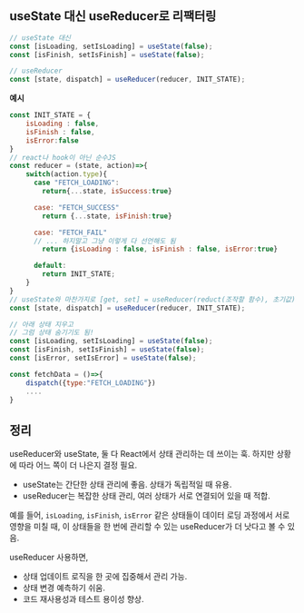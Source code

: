 ## useState 대신 useReducer로 리팩터링

```js
// useState 대신
const [isLoading, setIsLoading] = useState(false);
const [isFinish, setIsFinish] = useState(false);

// useReducer
const [state, dispatch] = useReducer(reducer, INIT_STATE);
```

**예시**

```js
const INIT_STATE = {
    isLoading : false,
    isFinish : false,
    isError:false
}
// react나 hook이 아닌 순수JS
const reducer = (state, action)=>{
    switch(action.type){
      case "FETCH_LOADING":
        return{...state, isSuccess:true}

      case: "FETCH_SUCCESS"
        return {...state, isFinish:true}

      case: "FETCH_FAIL"
      // ... 하지말고 그냥 이렇게 다 선언해도 됨
        return {isLoading : false, isFinish : false, isError:true}

      default:
        return INIT_STATE;
    }
}
// useState와 마찬가지로 [get, set] = useReducer(reduct(조작할 함수), 초기값)
const [state, dispatch] = useReducer(reducer, INIT_STATE);

// 아래 상태 지우고
// 그럼 상태 숨기기도 됨!
const [isLoading, setIsLoading] = useState(false);
const [isFinish, setIsFinish] = useState(false);
const [isError, setIsError] = useState(false);

const fetchData = ()=>{
    dispatch({type:"FETCH_LOADING"})
    ....
}
```

## 정리

useReducer와 useState, 둘 다 React에서 상태 관리하는 데 쓰이는 훅. 하지만 상황에 따라 어느 쪽이 더 나은지 결정 필요.

- useState는 간단한 상태 관리에 좋음. 상태가 독립적일 때 유용.
- useReducer는 복잡한 상태 관리, 여러 상태가 서로 연결되어 있을 때 적합.

예를 들어, `isLoading`, `isFinish`, `isError` 같은 상태들이 데이터 로딩 과정에서 서로 영향을 미칠 때, 이 상태들을 한 번에 관리할 수 있는 useReducer가 더 낫다고 볼 수 있음.

useReducer 사용하면,

- 상태 업데이트 로직을 한 곳에 집중해서 관리 가능.
- 상태 변경 예측하기 쉬움.
- 코드 재사용성과 테스트 용이성 향상.
